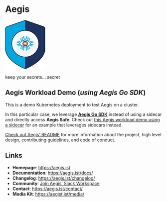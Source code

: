 # Aegis

![Aegis](assets/aegis-icon.png "Aegis")

keep your secrets… secret

## Aegis Workload Demo (*using Aegis Go SDK*)

This is a demo Kubernetes deployment to test Aegis on a cluster.

In this particular case, we leverage [**Aegis Go SDK**][aegis-sdk-go] instead 
of using a sidecar and directly access **Aegis Safe**. 
Check out [this Aegis workload demo using a sidecar][aegis-demo-sidecar] for an
example that leverages sidecars instead.

[aegis-sdk-go]: https://github.com/zerotohero-dev/aegis-sdk-go
[aegis-demo-sidecar]: https://github.com/zerotohero-dev/aegis-workload-demo-using-sidecar

[Check out Aegis’ README][aegis-readme] for more information about the project,
high level design, contributing guidelines, and code of conduct.

[aegis]: https://github.com/zerotohero-dev/aegis "Aegis"
[aegis-readme]: https://github.com/zerotohero-dev/aegis/blob/main/README.md "Aegis README"

## Links

* **Homepage**: <https://aegis.ist>
* **Documentation**: <https://aegis.ist/docs/>
* **Changelog**: <https://aegis.ist/changelog/>
* **Community**: [Join Aegis’ Slack Workspace][slack-invite]
* **Contact**: <https://aegis.ist/contact/>
* **Media Kit**: <https://aegist.ist/media/>

[slack-invite]: https://join.slack.com/t/aegis-6n41813/shared_invite/zt-1myzqdi6t-jTvuRd1zDLbHX0gN8VkCqg "Join aegis.slack.com"
